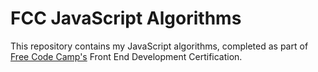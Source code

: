 # FCC JavaScript Algorithms

This repository contains my JavaScript algorithms, completed as part of [Free Code Camp's](https://www.freecodecamp.com) Front End Development Certification.
